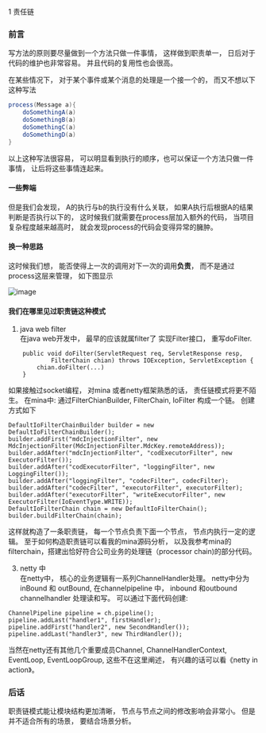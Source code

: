 1 责任链
### 前言
写方法的原则要尽量做到一个方法只做一件事情， 这样做到职责单一， 日后对于代码的维护也非常容易。 并且代码的复用性也会很高。

在某些情况下， 对于某个事件或某个消息的处理是一个接一个的，  而又不想以下这种写法
```java
process(Message a){
    doSomethingA(a)
    doSomethingB(a)
    doSomethingC(a)
    doSomethingD(a)
}
```

以上这种写法很容易， 可以明显看到执行的顺序，也可以保证一个方法只做一件事情， 让后将这些事情连起来。 


#### 一些弊端
但是我们会发现， A的执行与b的执行没有什么关联， 如果A执行后根据A的结果判断是否执行以下的， 这时候我们就需要在process层加入额外的代码， 当项目复杂程度越来越高时， 就会发现process的代码会变得异常的臃肿。

#### 换一种思路
这时候我们想， 能否使得上一次的调用对下一次的调用**负责**， 而不是通过process这层来管理， 如下图显示

![image](http://upload.ouliu.net/i/20171215160527nt2jq.png)




#### 我们在哪里见过职责链这种模式
1. java web filter  
在java web开发中， 最早的应该就属filter了
实现Filter接口， 重写doFilter.
```
	public void doFilter(ServletRequest req, ServletResponse resp,
			FilterChain chian) throws IOException, ServletException {
        chian.doFilter(...)
	}
```


如果接触过socket编程， 对mina 或者netty框架熟悉的话， 责任链模式将更不陌生。 
在mina中: 
通过FilterChianBuilder, FilterChain, IoFilter 构成一个链。 创建方式如下
```
DefaultIoFilterChainBuilder builder = new DefaultIoFilterChainBuilder();
builder.addFirst("mdcInjectionFilter", new MdcInjectionFilter(MdcInjectionFilter.MdcKey.remoteAddress));
builder.addAfter("mdcInjectionFilter", "codExecutorFilter", new ExecutorFilter());
builder.addAfter("codExecutorFilter", "loggingFilter", new LoggingFilter());
builder.addAfter("loggingFilter", "codecFilter", codecFilter);
builder.addAfter("codecFilter", "executorFilter", executorFilter);
builder.addAfter("executorFilter", "writeExecutorFilter", new ExecutorFilter(IoEventType.WRITE));
DefaultIoFilterChain chain = new DefaultIoFilterChain();
builder.buildFilterChain(chain);

```


这样就构造了一条职责链， 每一个节点负责下面一个节点， 节点内执行一定的逻辑。 至于如何构造职责链可以看我的mina源码分析， 以及我参考mina的filterchain，搭建出恰好符合公司业务的处理链（processor chain)的部分代码。 


3. netty 中   
在netty中， 核心的业务逻辑有一系列ChannelHandler处理。
netty中分为 inBound 和 outBound, 在channelpipeline 中， inbound 和outbound channelhandler 处理读和写。
可以通过下面代码创建:
```
ChannelPipeline pipeline = ch.pipeline();
pipeline.addLast("handler1", firstHandler);  
pipeline.addFirst("handler2", new SecondHandler());  
pipeline.addLast("handler3", new ThirdHandler());  

````
当然在netty还有其他几个重要成员Channel, ChannelHandlerContext, EventLoop, EventLoopGroup, 这些不在这里阐述， 有兴趣的话可以看《netty in action》。

### 后话

职责链模式能让模块结构更加清晰， 节点与节点之间的修改影响会非常小。 但是并不适合所有的场景， 要结合场景分析。 
